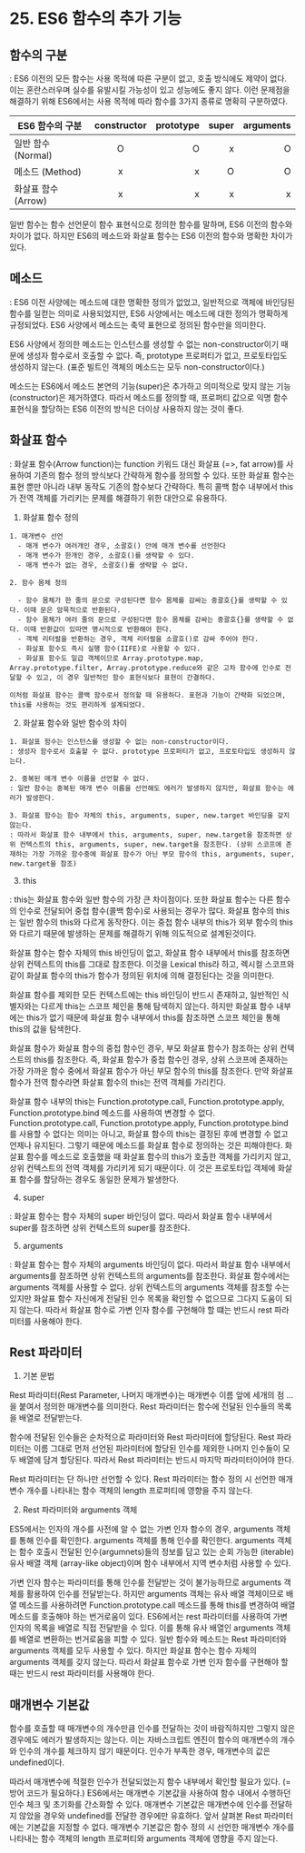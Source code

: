 # 25. ES6 함수의 추가 기능

## 함수의 구분

: ES6 이전의 모든 함수는 사용 목적에 따른 구분이 없고, 호출 방식에도 제약이 없다. 이는 혼란스러우며 실수를 유발시킬 가능성이 있고 성능에도 좋지 않다. 이런 문제점을 해결하기 위해 ES6에서는 사용 목적에 따라 함수를 3가지 종류로 명확히 구분하였다.

| ES6 함수의 구분 | constructor | prototype | super | arguments |
|---|:---:|---:|---:|---:|
| 일반 함수 (Normal) | O | O | x | O |
| 메소드 (Method) | x | x | O | O |
| 화살표 함수 (Arrow) | x | x | x | x |

일반 함수는 함수 선언문이 함수 표현식으로 정의한 함수를 말하며, ES6 이전의 함수와 차이가 없다. 하지만 ES6의 메소드와 화살표 함수는 ES6 이전의 함수와 명확한 차이가 있다.


## 메소드

: ES6 이전 사양에는 메소드에 대한 명확한 정의가 없었고, 일반적으로 객체에 바인딩된 함수를 일컫는 의미로 사용되었지만, ES6 사양에서는 메소드에 대한 정의가 명확하게 규정되었다. ES6 사양에서 메소드는 축약 표현으로 정의된 함수만을 의미한다.

ES6 사양에서 정의한 메소드는 인스턴스를 생성할 수 없는 non-constructor이기 때문에 생성자 함수로서 호출할 수 없다.
즉, prototype 프로퍼티가 없고, 프로토타입도 생성하지 않는다. (표준 빌트인 객체의 메소드는 모두 non-constructor이다.)

메소드는 ES6에서 메소드 본연의 기능(super)은 추가하고 의미적으로 맞지 않는 기능(constructor)은 제거하였다. 따라서 메소드를 정의할 때, 프로퍼티 값으로 익명 함수 표현식을 할당하는 ES6 이전의 방식은 더이상 사용하지 않는 것이 좋다.


## 화살표 함수

: 화살표 함수(Arrow function)는 function 키워드 대신 화살표 (=>, fat arrow)를 사용하여 기존의 함수 정의 방식보다 간략하게 함수를 정의할 수 있다. 또한 화살표 함수는 표현 뿐만 아니라 내부 동작도 기존의 함수보다 간략하다. 특히 콜백 함수 내부에서 this가 전역 객체를 가리키는 문제를 해결하기 위한 대안으로 유용하다. 

  1. 화살표 함수 정의

    1. 매개변수 선언
      - 매개 변수가 여러개인 경우, 소괄호() 안에 매개 변수를 선언한다
      - 매개 변수가 한개인 경우, 소괄호()를 생략할 수 있다. 
      - 매개 변수가 없는 경우, 소괄호()를 생략할 수 없다. 
    
    2. 함수 몸체 정의

      - 함수 몸체가 한 줄의 문으로 구성된다면 함수 몸체를 감싸는 중괄호{}를 생략할 수 있다. 이때 문은 암묵적으로 반환된다. 
      - 함수 몸체가 여러 줄의 문으로 구성된다면 함수 몸체를 감싸는 중괄호{}를 생략할 수 없다. 이때 반환값이 있따면 명시적으로 반환해야 한다.
      - 객체 리터럴을 반환하는 경우, 객체 리터럴을 소괄호()로 감싸 주어야 한다.
      - 화살표 함수도 즉시 실행 함수(IIFE)로 사용할 수 있다.
      - 화살표 함수도 일급 객체이므로 Array.prototype.map, Array.prototype.filter, Array.prototype.reduce와 같은 고차 함수에 인수로 전달할 수 있고, 이 경우 일반적인 함수 표현식보다 표현이 간결하다.

    이처럼 화살표 함수는 콜백 함수로서 정의할 때 유용하다. 표현과 기능이 간략화 되었으며, this를 사용하는 것도 편리하게 설계되었다.

  2. 화살표 함수와 일반 함수의 차이

    1. 화살표 함수는 인스턴스를 생성할 수 없는 non-constructor이다.
    : 생성자 함수로서 호출할 수 없다. prototype 프로퍼티가 없고, 프로토타입도 생성하지 않는다.

    2. 중복된 매개 변수 이름을 선언할 수 없다.
    : 일반 함수는 중복된 매개 변수 이름을 선언해도 에러가 발생하지 않지만, 화살표 함수는 에러가 발생한다.

    3. 화살표 함수는 함수 자체의 this, arguments, super, new.target 바인딩을 갖지 않는다.
    : 따라서 화살표 함수 내부에서 this, arguments, super, new.target을 참조하면 상위 컨텍스트의 this, arguments, super, new.target을 참조한다. (상위 스코프에 존재하는 가장 가까운 함수중에 화살표 함수가 아닌 부모 함수의 this, arguments, super, new.target을 참조)


  3. this

  : this는 화살표 함수와 일반 함수의 가장 큰 차이점이다. 또한 화살표 함수는 다른 함수의 인수로 전달되어 중첩 함수(콜백 함수)로 사용되는 경우가 많다.
  화살표 함수의 this는 일반 함수의 this와 다르게 동작한다. 이는 중첩 함수 내부의 this가 외부 함수의 this와 다르기 때문에 발생하는 문제를 해결하기 위해 의도적으로 설계된것이다.

  화살표 함수는 함수 자체의 this 바인딩이 없고, 화살표 함수 내부에서 this를 참조하면 상위 컨텍스트의 this를 그대로 참조한다. 이것을 Lexical this라 하고, 렉시컬 스코프와 같이 화살표 함수의 this가 함수가 정의된 위치에 의해 결정된다는 것을 의미한다.

  화살표 함수를 제외한 모든 컨텍스트에는 this 바인딩이 반드시 존재하고, 일반적인 식별자와는 다르게 this는 스코프 체인을 통해 탐색하지 않는다. 하지만 화살표 함수 내부에는 this가 없기 때문에 화살표 함수 내부에서 this를 참조하면 스코프 체인을 통해 this의 값을 탐색한다.

  화살표 함수가 화살표 함수의 중첩 함수인 경우, 부모 화살표 함수가 참조하는 상위 컨텍스트의 this를 참조한다. 즉, 화살표 함수가 중첩 함수인 경우, 상위 스코프에 존재하는 가장 가까운 함수 중에서 화살표 함수가 아닌 부모 함수의 this를 참조한다. 만약 화살표 함수가 전역 함수라면 화살표 함수의 this는 전역 객체를 가리킨다. 

  화살표 함수 내부의 this는 Function.prototype.call, Function.prototype.apply, Function.prototype.bind 메소드를 사용하여 변경할 수 없다.
  Function.prototype.call, Function.prototype.apply, Function.prototype.bind를 사용할 수 없다는 의미는 아니고, 화살표 함수의 this는 결정된 후에 변경할 수 없고 언제나 유지된다. 그렇기 때문에 메소드를 화살표 함수로 정의하는 것은 피해야한다. 화살표 함수를 메소드로 호출했을 때 화살표 함수의 this가 호출한 객체를 가리키지 않고, 상위 컨텍스트의 전역 객체를 가리키게 되기 때문이다. 이 것은 프로토타입 객체에 화살표 함수를 할당하는 경우도 동일한 문제가 발생한다. 

  4. super

  : 화살표 함수는 함수 자체의 super 바인딩이 없다. 따라서 화살표 함수 내부에서 super를 참조하면 상위 컨텍스트의 super를 참조한다.

  5. arguments

  : 화살표 함수는 함수 자체의 arguments 바인딩이 없다. 따라서 화살표 함수 내부에서 arguments를 참조하면 상위 컨텍스트의 arguments를 참조한다. 화살표 함수에서는 arguments 객체를 사용할 수 없다. 상위 컨텍스트의 arguments 객체를 참조할 수는 있지만 화살표 함수 자신에게 전달된 인수 목록을 확인할 수 없으므로 그다지 도움이 되지 않는다. 따라서 화살표 함수로 가변 인자 함수를 구현해야 할 떄는 반드시 rest 파라미터를 사용해야 한다.


## Rest 파라미터

  1. 기본 문법

  Rest 파라미터(Rest Parameter, 나머지 매개변수)는 매개변수 이름 앞에 세개의 점 ...을 붙여서 정의한 매개변수를 의미한다. Rest 파라미터는 함수에 전달된 인수들의 목록을 배열로 전달받는다. 

  함수에 전달된 인수들은 순차적으로 파라미터와 Rest 파라미터에 할당된다. Rest 파라미터는 이름 그대로 먼저 선언된 파라미터에 할당된 인수를 제외한 나머지 인수들이 모두 배열에 담겨 할당된다. 따라서 Rest 파라미터는 반드시 마지막 파라미터이어야 한다.

  Rest 파라미터는 단 하나만 선언할 수 있다. Rest 파라미터는 함수 정의 시 선언한 매개변수 개수를 나타내는 함수 객체의 length 프로퍼티에 영향을 주지 않는다. 

  2. Rest 파라미터와 arguments 객체

  ES5에서는 인자의 개수를 사전에 알 수 없는 가변 인자 함수의 경우, arguments 객체를 통해 인수를 확인한다. arguments 객체를 통해 인수를 확인한다. arguments 객체는 함수 호출시 전달된 인수(argumnets)들의 정보를 담고 있는 순회 가능한 (iterable) 유사 배열 객체 (array-like object)이며 함수 내부에서 지역 변수처럼 사용할 수 있다.

  가변 인자 함수는 파라미터를 통해 인수를 전달받는 것이 불가능하므로 arguments 객체를 활용하여 인수를 전달받는다. 하지만 arguments 객체는 유사 배열 객체이므로 배열 메소드를 사용하려면 Function.prototype.call 메소드를 통해 this를 변경하여 배열 메소드를 호출해야 하는 번거로움이 있다. ES6에서는 rest 파라미터를 사용하여 가변 인자의 목록을 배열로 직접 전달받을 수 있다. 이를 통해 유사 배열인 arguments 객체를 배열로 변환하는 번거로움을 피할 수 있다. 일반 함수와 메소드는 Rest 파라미터와 arguments 객체를 모두 사용할 수 있다. 하지만 화살표 함수는 함수 자체의 arguments 객체를 갖지 않는다. 따라서 화살표 함수로 가변 인자 함수를 구현해야 할 때는 반드시 rest 파라미터를 사용해야 한다. 


## 매개변수 기본값

함수를 호출할 때 매개변수의 개수만큼 인수를 전달하는 것이 바람직하지만 그렇지 않은 경우에도 에러가 발생하지는 않는다. 이는 자바스크립트 엔진이 함수의 매개변수의 개수와 인수의 개수를 체크하지 않기 때문이다. 인수가 부족한 경우, 매개변수의 값은 undefined이다. 

따라서 매개변수에 적절한 인수가 전달되었는지 함수 내부에서 확인할 필요가 있다. (= 방어 코드가 필요하다.)
ES6에서는 매개변수 기본값을 사용하여 함수 내에서 수행하던 인수 체크 및 초기화를 간소화할 수 있다. 매개변수 기본값은 매개변수에 인수를 전달하지 않았을 경우와 undefined를 전달한 경우에만 유효하다. 앞서 살펴본 Rest 파라미터에는 기본값을 지정할 수 없다. 매개변수 기본값은 함수 정의 시 선언한 매개변수 개수를 나타내는 함수 객체의 length 프로퍼티와 arguments 객체에 영향을 주지 않는다. 

